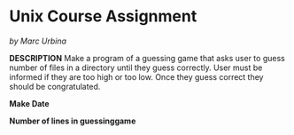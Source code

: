 # Unix Course Assignment
*by Marc Urbina*

**DESCRIPTION** Make a program of a guessing game that asks user to guess number of files 
in a directory until they guess correctly. User must be informed if they are too high or 
too low. Once they guess correct they should be congratulated. 

**Make Date** 

**Number of lines in guessinggame**
